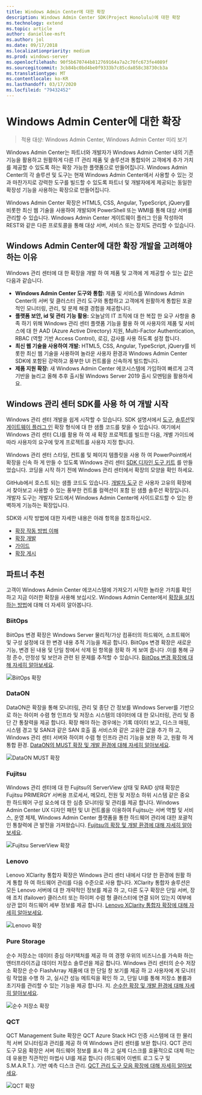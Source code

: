 ```yaml
---
title: Windows Admin Center에 대한 확장
description: Windows Admin Center SDK(Project Honolulu)에 대한 확장
ms.technology: extend
ms.topic: article
author: daniellee-msft
ms.author: jol
ms.date: 09/17/2018
ms.localizationpriority: medium
ms.prod: windows-server
ms.openlocfilehash: 90f5b670744b812769164a7a2c70fc673fe4089f
ms.sourcegitcommit: 3cb84bc0bd4be0f9333b7c85cda858c38730cb3a
ms.translationtype: MT
ms.contentlocale: ko-KR
ms.lasthandoff: 03/17/2020
ms.locfileid: "79432452"
---
```

# <a name="extensions-for-windows-admin-center"></a>Windows Admin Center에 대한 확장

>적용 대상: Windows Admin Center, Windows Admin Center 미리 보기

Windows Admin Center는 파트너와 개발자가 Windows Admin Center 내의 기존 기능을 활용하고 원활하게 다른 IT 관리 제품 및 솔루션과 통합되어 고객에게 추가 가치를 제공할 수 있도록 하는 확장 가능한 플랫폼으로 만들어집니다. Windows Admin Center의 각 솔루션 및 도구는 현재 Windows Admin Center에서 사용할 수 있는 것과 마찬가지로 강력한 도구를 빌드할 수 있도록 파트너 및 개발자에게 제공되는 동일한 확장성 기능을 사용하는 확장으로 만들어집니다.

Windows Admin Center 확장은 HTML5, CSS, Angular, TypeScript, jQuery를 비롯한 최신 웹 기술을 사용하여 개발되며 PowerShell 또는 WMI를 통해 대상 서버를 관리할 수 있습니다. Windows Admin Center 게이트웨이 플러그 인을 작성하여 REST와 같은 다른 프로토콜을 통해 대상 서버, 서비스 또는 장치도 관리할 수 있습니다.

## <a name="why-you-should-consider-developing-an-extension-for-windows-admin-center"></a>Windows Admin Center에 대한 확장 개발을 고려해야 하는 이유

Windows 관리 센터에 대 한 확장을 개발 하 여 제품 및 고객에 게 제공할 수 있는 값은 다음과 같습니다.

- **Windows Admin Center 도구와 통합:** 제품 및 서비스를 Windows Admin Center의 서버 및 클러스터 관리 도구와 통합하고 고객에게 원활하게 통합된 포괄적인 모니터링, 관리, 및 문제 해결 경험을 제공합니다.
- **플랫폼 보안, id 및 관리 기능 활용:** 오늘날의 IT 조직에 대 한 복잡 한 요구 사항을 충족 하기 위해 Windows 관리 센터 플랫폼 기능을 활용 하 여 사용자의 제품 및 서비스에 대 한 AAD (Azure Active Directory) 지원, Multi-Factor Authentication, RBAC (역할 기반 Access Control), 로깅, 감사를 사용 하도록 설정 합니다.
- **최신 웹 기술을 사용하여 개발:** HTML5, CSS, Angular, TypeScript, jQuery를 비롯한 최신 웹 기술을 사용하여 놀라운 사용자 환경과 Windows Admin Center SDK에 포함된 강력하고 풍부한 UI 컨트롤을 신속하게 빌드합니다.
- **제품 지원 확장:** 새 Windows Admin Center 에코시스템에 가입하여 빠르게 고객 기반을 늘리고 올해 추후 출시될 Windows Server 2019 출시 모멘텀을 활용하세요.

## <a name="start-developing-with-the-windows-admin-center-sdk"></a>Windows 관리 센터 SDK를 사용 하 여 개발 시작

Windows 관리 센터 개발을 쉽게 시작할 수 있습니다.  SDK 설명서에서 [도구](develop-tool.md), [솔루션](develop-solution.md)및 [게이트웨이 플러그 인](develop-gateway-plugin.md) 확장 형식에 대 한 샘플 코드를 찾을 수 있습니다. 여기에서 Windows 관리 센터 CLI를 활용 하 여 새 확장 프로젝트를 빌드한 다음, 개별 가이드에 따라 사용자의 요구에 맞게 프로젝트를 사용자 지정 합니다.

Windows 관리 센터 스타일, 컨트롤 및 페이지 템플릿을 사용 하 여 PowerPoint에서 확장을 신속 하 게 만들 수 있도록 Windows 관리 센터 [SDK 디자인 도구 키트](https://github.com/Microsoft/windows-admin-center-sdk/blob/master/WindowsAdminCenterDesignToolkit.zip) 를 만들었습니다. 코딩을 시작 하기 전에 Windows 관리 센터에서 확장의 모양을 확인 하세요.

GitHub에서 호스트 되는 샘플 코드도 있습니다. [개발자 도구](https://aka.ms/wacsdk) 은 사용자 고유의 확장에서 찾아보고 사용할 수 있는 풍부한 컨트롤 컬렉션이 포함 된 샘플 솔루션 확장입니다. 개발자 도구는 개발자 모드에서 Windows Admin Center에 사이드로드할 수 있는 완벽하게 기능하는 확장입니다.

SDK와 시작 방법에 대한 자세한 내용은 아래 항목을 참조하십시오.

- [확장 작동 방법 이해](understand-extensions.md)
- [확장 개발](developing-extensions.md)
- [가이드](guides.md)
- [확장 게시](publish-extensions.md)

## <a name="partner-spotlight"></a>파트너 추천

고객이 Windows Admin Center 에코시스템에 가져오기 시작한 놀라운 가치를 확인하고 지금 이러한 확장을 사용해 보십시오. Windows Admin Center에서 [확장을 설치하는 방법](../configure/using-extensions.md)에 대해 더 자세히 알아봅니다.

### <a name="biitops"></a>BiitOps
BiitOps 변경 확장은 Windows Server 물리적/가상 컴퓨터의 하드웨어, 소프트웨어 및 구성 설정에 대 한 변경 내용 추적 기능을 제공 합니다. BiitOps 변경 확장은 새로운 기능, 변경 된 내용 및 단일 창에서 삭제 된 항목을 정확 하 게 보여 줍니다 .이를 통해 규정 준수, 안정성 및 보안과 관련 된 문제를 추적할 수 있습니다. [BiitOps 변경 확장에 대해 자세히 알아보세요](case-studies/biitops.md).

![BiitOps 확장](../media/extensibility-overview/biitops-1.png)

### <a name="dataon"></a>DataON

DataON은 확장을 통해 모니터링, 관리 및 종단 간 정보를 Windows Server를 기반으로 하는 하이퍼 수렴 형 인프라 및 저장소 시스템의 데이터에 대 한 모니터링, 관리 및 종단 간 통찰력을 제공 합니다. 확장 해야 하는 경우에는 기록 데이터 보고, 디스크 매핑, 시스템 경고 및 SAN과 같은 SAN 호출 홈 서비스와 같은 고유한 값을 추가 하 고, Windows 관리 센터 서버와 하이퍼 수렴 형 인프라 관리 기능을 보완 하 고, 원활 하 게 통합 환경. [DataON의 MUST 확장 및 개발 환경에 대해 자세히 알아보세요](case-studies/dataon.md).

![DataON MUST 확장](../media/extensibility-overview/dataon-must-extension.png)

### <a name="fujitsu"></a>Fujitsu

Windows 관리 센터에 대 한 Fujitsu의 ServerView 상태 및 RAID 상태 확장은 Fujitsu PRIMERGY 서버용 프로세서, 메모리, 전원 및 저장소 하위 시스템 같은 중요 한 하드웨어 구성 요소에 대 한 심층 모니터링 및 관리를 제공 합니다. Windows Admin Center UX 디자인 패턴 및 UI 컨트롤을 이용하여 Fujitsu는 서버 역할 및 서비스, 운영 체제, Windows Admin Center 플랫폼을 통한 하드웨어 관리에 대한 포괄적인 통찰력에 큰 발전을 가져왔습니다. [Fujitsu의 확장 및 개발 환경에 대해 자세히 알아보세요](case-studies/fujitsu.md).

![Fujitsu ServerView 확장](../media/extensibility-overview/fujitsu-serverview-extension.png)

### <a name="lenovo"></a>Lenovo

Lenovo XClarity 통합자 확장은 Windows 관리 센터 내에서 다양 한 환경에 원활 하 게 통합 하 여 하드웨어 관리를 다음 수준으로 사용 합니다. XClarity 통합자 솔루션은 모든 Lenovo 서버에 대 한 개략적인 정보를 제공 하 고, 다른 도구 확장은 단일 서버, 장애 조치 (failover) 클러스터 또는 하이퍼 수렴 형 클러스터에 연결 되어 있는지 여부에 상관 없이 하드웨어 세부 정보를 제공 합니다. [Lenovo XClarity 통합자 확장에 대해 자세히 알아보세요](case-studies/lenovo.md).

![Lenovo 확장](../media/extensibility-overview/lenovo-extension.png)

### <a name="pure-storage"></a>Pure Storage

순수 저장소는 데이터 중심 아키텍처를 제공 하 여 경쟁 우위의 비즈니스를 가속화 하는 엔터프라이즈급 데이터 저장소 솔루션을 제공 합니다. Windows 관리 센터의 순수 저장소 확장은 순수 FlashArray 제품에 대 한 단일 창 보기를 제공 하 고 사용자에 게 모니터링 작업을 수행 하 고, 실시간 성능 메트릭을 확인 하 고, 단일 UI를 통해 저장소 볼륨과 초기자를 관리할 수 있는 기능을 제공 합니다. 지. [순수한 확장 및 개발 환경에 대해 자세히 알아보세요](case-studies/purestorage.md).

![순수 저장소 확장](../media/extensibility-overview/purestorage-extension.png)

### <a name="qct"></a>QCT

QCT Management Suite 확장은 QCT Azure Stack HCI 인증 시스템에 대 한 물리적 서버 모니터링과 관리를 제공 하 여 Windows 관리 센터를 보완 합니다. QCT 관리 도구 모음 확장은 서버 하드웨어 정보를 표시 하 고 실제 디스크를 효율적으로 대체 하는 데 유용한 직관적인 마법사 UI를 제공 합니다 (하드웨어 이벤트 로그 도구 및 S.M.A.R.T.). 기반 예측 디스크 관리. [QCT 관리 도구 모음 확장에 대해 자세히 알아보세요](case-studies/qct.md).

![QCT 확장](../media/extensibility-overview/qct-extension.png)